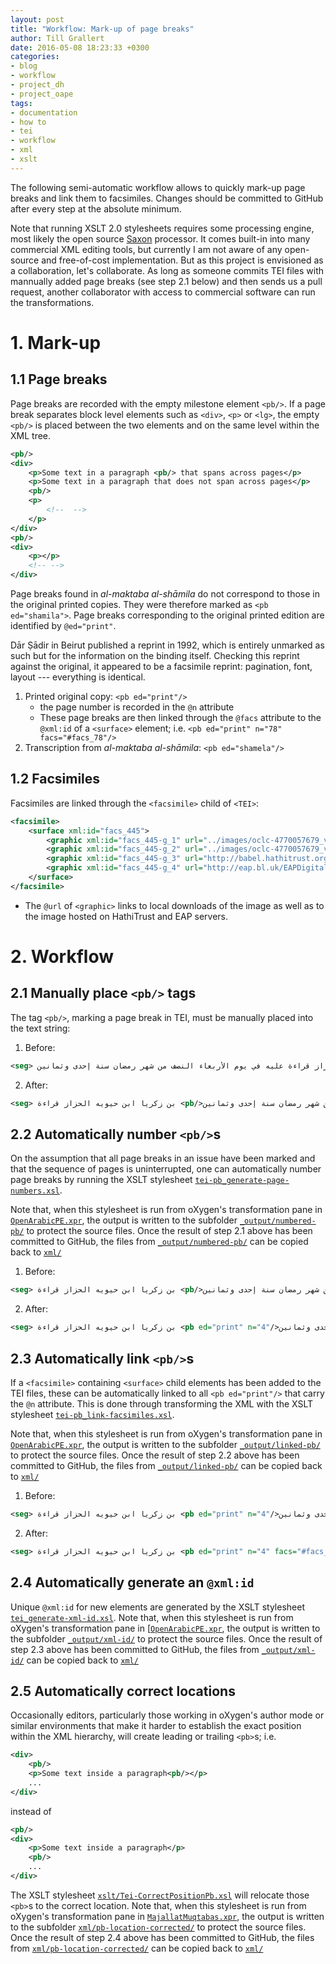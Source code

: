 ```yaml
---
layout: post
title: "Workflow: Mark-up of page breaks"
author: Till Grallert
date: 2016-05-08 18:23:33 +0300
categories:
- blog
- workflow
- project_dh
- project_oape
tags:
- documentation
- how to
- tei
- workflow
- xml
- xslt
---
```


The following semi-automatic workflow allows to quickly mark-up page breaks and link them to facsimiles. Changes should be committed to GitHub after every step at the absolute minimum.

Note that running XSLT 2.0 stylesheets requires some processing engine, most likely the open source [Saxon](https://sourceforge.net/projects/saxon/) processor. It comes built-in into many commercial XML editing tools, but currently I am not aware of any open-source and free-of-cost implementation. But as this project is envisioned as a collaboration, let's collaborate. As long as someone commits TEI files with mannually added page breaks (see step 2.1 below) and then sends us a pull request, another collaborator with access to commercial software can run the transformations.


# 1. Mark-up

## 1.1 Page breaks

Page breaks are recorded with the empty milestone element `<pb/>`. If a page break separates block level elements such as `<div>`, `<p>` or `<lg>`, the empty `<pb/>` is placed between the two elements and on the same level within the XML tree.

```xml
<pb/>
<div>
    <p>Some text in a paragraph <pb/> that spans across pages</p>
    <p>Some text in a paragraph that does not span across pages</p>
    <pb/>
    <p>
        <!--  -->
    </p>
</div>
<pb/>
<div>
    <p></p>
    <!-- -->
</div>
```


Page breaks found in *al-maktaba al-shāmila* do not correspond to those in the original printed copies. They were therefore marked as `<pb ed="shamila">`. Page breaks corresponding to the original printed edition are identified by `@ed="print"`.

Dār Ṣādir in Beirut published a reprint in 1992, which is entirely unmarked as such but for the information on the binding itself. Checking this reprint against the original, it appeared to be a facsimile reprint: pagination, font, layout --- everything is identical.

1. Printed original copy: `<pb ed="print"/>`
    - the page number is recorded in the `@n` attribute
    - These page breaks are then linked through the `@facs` attribute to the `@xml:id` of a `<surface>` element; i.e. `<pb ed="print" n="78" facs="#facs_78"/>`
2. Transcription from *al-maktaba al-shāmila*: `<pb ed="shamela"/>`

## 1.2 Facsimiles

Facsimiles are linked through the `<facsimile>` child of `<TEI>`:

```xml
<facsimile>
    <surface xml:id="facs_445">
        <graphic xml:id="facs_445-g_1" url="../images/oclc-4770057679_v6/njp-32101073250910_img-445.tif" mimeType="image/tiff"/>
        <graphic xml:id="facs_445-g_2" url="../images/oclc-4770057679_v6/njp-32101073250910_img-445.jpg" mimeType="image/jpeg"/>
        <graphic xml:id="facs_445-g_3" url="http://babel.hathitrust.org/cgi/imgsrv/image?id=njp.32101073250910;seq=445" mimeType="image/jpeg"/>
        <graphic xml:id="facs_445-g_4" url="http://eap.bl.uk/EAPDigitalItems/EAP119/EAP119_1_4_5-EAP119_muq191108_441_L.jpg" mimeType="image/jpeg"/>
    </surface>
</facsimile>
```

- The `@url` of `<graphic>` links to local downloads of the image as well as to the image hosted on HathiTrust and EAP servers.

# 2. Workflow

## 2.1 Manually place `<pb/>` tags

The tag `<pb/>`, marking a page break in TEI, must be manually placed into the text string:

1. Before:

```xml
<seg> بن زكريا ابن حيويه الحزاز قراءة عليه في يوم الأربعاء النصف من شهر رمضان سنة إحدى وثمانين</seg>
```

2. After:

```xml
<seg> بن زكريا ابن حيويه الحزاز قراءة <pb/>عليه في يوم الأربعاء النصف من شهر رمضان سنة إحدى وثمانين</seg>
```

## 2.2 Automatically number `<pb/>`s

On the assumption that all page breaks in an issue have been marked and that the sequence of pages is uninterrupted, one can automatically number page breaks by running the XSLT stylesheet [`tei-pb_generate-page-numbers.xsl`](https://github.com/OpenArabicPE/tools/tree/master/xslt/tei-pb_generate-page-numbers.xsl).

Note that, when this stylesheet is run from oXygen's transformation pane in [`OpenArabicPE.xpr`](https://github.com/OpenArabicPE/oxyeng-project/OpenArabicPE.xpr), the output is written to the subfolder [`_output/numbered-pb/`](_output/numbered-pb/) to protect the source files. Once the result of step 2.1 above has been committed to GitHub, the files from [`_output/numbered-pb/`](_output/numbered-pb/) can be copied back to [`xml/`](xml/)

1. Before:

```xml
<seg> بن زكريا ابن حيويه الحزاز قراءة <pb/>عليه في يوم الأربعاء النصف من شهر رمضان سنة إحدى وثمانين</seg>
```

2. After:

```xml
<seg> بن زكريا ابن حيويه الحزاز قراءة <pb ed="print" n="4"/>عليه في يوم الأربعاء النصف من شهر رمضان سنة إحدى وثمانين</seg>
```

## 2.3 Automatically link `<pb/>`s

If a `<facsimile>` containing `<surface>` child elements has been added to the TEI files, these can be automatically linked to all `<pb ed="print"/>` that carry the `@n` attribute. This is done through transforming the XML with the XSLT stylesheet [`tei-pb_link-facsimiles.xsl`](https://github.com/OpenArabicPE/tools/tree/master/xslt/tei-pb_link-facsimiles.xsl).

<!-- The stylesheet allows for a set-off to be specified between the page number recorded in the `@n` attribute of `<pb ed="print"/>` and the facsimile that might  -->

Note that, when this stylesheet is run from oXygen's transformation pane in [`OpenArabicPE.xpr`](https://github.com/OpenArabicPE/oxyeng-project/OpenArabicPE.xpr), the output is written to the subfolder [`_output/linked-pb/`](xml/linked-pb/) to protect the source files. Once the result of step 2.2 above has been committed to GitHub, the files from [`_output/linked-pb/`](xml/linked-pb/) can be copied back to [`xml/`](xml/)

1. Before:

```xml
<seg> بن زكريا ابن حيويه الحزاز قراءة <pb ed="print" n="4"/>عليه في يوم الأربعاء النصف من شهر رمضان سنة إحدى وثمانين</seg>
```

2. After:

```xml
<seg> بن زكريا ابن حيويه الحزاز قراءة <pb ed="print" n="4" facs="#facs_8"/>عليه في يوم الأربعاء النصف من شهر رمضان سنة إحدى وثمانين</seg>
```

## 2.4 Automatically generate an `@xml:id`

Unique `@xml:id` for new elements are generated by the XSLT stylesheet [`tei_generate-xml-id.xsl`](https://github.com/OpenArabicPE/tools/tree/master/xslt/tei_generate-xml-id.xsl). Note that, when this stylesheet is run from oXygen's transformation pane in [[`OpenArabicPE.xpr`](https://github.com/OpenArabicPE/oxyeng-project/OpenArabicPE.xpr), the output is written to the subfolder [`_output/xml-id/`](xml/xml-id/) to protect the source files. Once the result of step 2.3 above has been committed to GitHub, the files from [`_output/xml-id/`](xml/xml-id/) can be copied back to [`xml/`](xml/)

## 2.5 Automatically correct locations

Occasionally editors, particularly those working in oXygen's author mode or similar environments that make it harder to establish the exact position within the XML hierarchy, will create leading or trailing `<pb>`s; i.e.

```xml
<div>
    <pb/>
    <p>Some text inside a paragraph<pb/></p>
    ...
</div>
```

instead of

```xml
<pb/>
<div>
    <p>Some text inside a paragraph</p>
    <pb/>
    ...
</div>
```

The XSLT stylesheet [`xslt/Tei-CorrectPositionPb.xsl`](xslt/Tei-CorrectPositionPb.xsl) will relocate those `<pb>`s to the correct location. Note that, when this stylesheet is run from oXygen's transformation pane in [`MajallatMuqtabas.xpr`](MajallatMuqtabas.xpr), the output is written to the subfolder [`xml/pb-location-corrected/`](xml/pb-location-corrected/) to protect the source files. Once the result of step 2.4 above has been committed to GitHub, the files from [`xml/pb-location-corrected/`](xml/pb-location-corrected/) can be copied back to [`xml/`](xml/)
